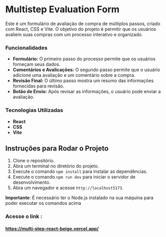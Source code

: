 # Multistep Evaluation Form

Este é um formulário de avaliação de compra de múltiplos passos, criado com React, CSS e Vite. O objetivo do projeto é permitir que os usuários avaliem suas compras com um processo interativo e organizado.

### Funcionalidades
- **Formulário:** O primeiro passo do processo permite que os usuários forneçam seus dados.
- **Comentários e Avalicações:** O segundo passo permite que o usuário adicione uma avaliação e um comentário sobre a compra.
- **Revisão Final:** O último passo mostra um resumo das informações fornecidas para revisão.
- **Botão de Envio:** Após revisar as informações, o usuário pode enviar a avaliação.

### Tecnologias Utilizadas
- **React**
- **CSS**
- **Vite**

## Instruções para Rodar o Projeto

1. Clone o repositório.
2. Abra um terminal no diretório do projeto.
3. Execute o comando `npm install` para instalar as dependências.
4. Execute o comando `npm run dev` para iniciar o servidor de desenvolvimento.
5. Abra um navegador e acesse `http://localhost5173`.

**Importante**: É necessário ter o Node.js instalado na sua máquina para poder executar os comandos acima
### Acesse o link : 
#### https://multi-step-react-beige.vercel.app/
